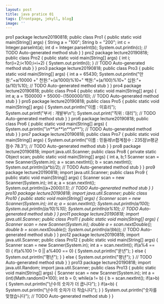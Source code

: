 ```yaml
---
layout: post
title: java pratice 01
tags: [frontpage, jekyll, blog]
image: ''
---
```


pro1
package lecture20190818;
public class Pro1 {
public static void main(String[] args) {
String a = "100";
String b = "200";
int c = Integer.parseInt(a);
int d = Integer.parseInt(b);
System.out.println(c);
// TODO Auto-generated method stub
}
}
pro2
package lecture20190818;
public class Pro2 { 
public static void main(String[] args) {
int i;
for(i=2;i<100;i=i+2)
{
System.out.println(i);
}
// TODO Auto-generated method stub
}
}
pro3
package lecture20190818;
public class Pro3 {
public static void main(String[] args) {
int a = 65430;
System.out.println("만원:"+a/10000 +" 천원:"+(a/1000)%10+" 백원:"+(a/100)%10+" 십원:"+(a/10)%10);
// TODO Auto-generated method stub
}
}
pro4
package lecture20190818;
public class Pro4 {
public static void main(String[] args) {
int a;
a = 1500000 + 55000 - (1500000/10);
// TODO Auto-generated method stub
}
}
pro5
package lecture20190818;
public class Pro5 {
public static void main(String[] args) {
System.out.println("이름 : 이효리");
System.out.printf("부서 : 개발부\n");
System.out.print("직위 : 대리");
// TODO Auto-generated method stub
}
}
pro6
package lecture20190818;
public class Pro6 {
public static void main(String[] args) {
System.out.println("*\n**\n**\n**\n***");
// TODO Auto-generated method stub
}
}
pro7
package lecture20190818;
public class Pro7 {
public static void main(String[] args) {
System.out.println("이름 : 민들레\n합계점수 : 235점\n평균점수 78.3");
// TODO Auto-generated method stub
}
}
pro8
package lecture20190818;
import java.util.Scanner;
public class Pro8 {
private static Object scan;
public static void main(String[] args) {
int a, b;1
Scanner scan = new Scanner(System.in);
a = scan.nextInt();
b = scan.nextInt();
System.out.println((a*b)/2);
// TODO Auto-generated method stub
}
}
pro9
package lecture20190818;
import java.util.Scanner;
public class Pro9 {
public static void main(String[] args) {
Scanner scan = new Scanner(System.in);
int a;
a = scan.nextInt();
System.out.println((a+2000)*1.1);
// TODO Auto-generated method stub
}
}
pro10
package lecture20190818;
import java.util.Scanner;
public class Pro10 {
public static void main(String[] args) {
Scanner scan = new Scanner(System.in);
int a;
a = scan.nextInt();
System.out.println(a/100);
System.out.println((a/10)%10);
System.out.println(a%10);
// TODO Auto-generated method stub
}
}
pro11
package lecture20190818;
import java.util.Scanner;
public class Pro11 {
public static void main(String[] args) {
Scanner scan = new Scanner(System.in);
double a = scan.nextDouble();
double b = scan.nextDouble();
System.out.println(a/(b*b));
// TODO Auto-generated method stub
}
}
pro12
package lecture20190818;
import java.util.Scanner;
public class Pro12 {
public static void main(String[] args) {
Scanner scan = new Scanner(System.in);
int a = scan.nextInt();
if(a%4 == 0)
{
if(a%100 != 0 || a%400 == 0)
{
System.out.println("운년");
}
else
{
System.out.println("평년");
}
}
else
{
System.out.println("평년");
}
// TODO Auto-generated method stub
}
}
pro13
package lecture20190818;
import java.util.Random;
import java.util.Scanner;
public class Pro13 {
public static void main(String[] args) {
Scanner scan = new Scanner(System.in);
int a = (int)(Math.random()*100);
int b = 0;
while(a != b)
{
b = scan.nextInt();
if(a>b)
{
System.out.println("난수의 숫자가 더 큽니다");
}
if(a<b)
{
System.out.println("난수의 숫자가 더 작습니다");
}
}
System.out.println("숫자를 맞쳤습니다");
// TODO Auto-generated method stub
}
}